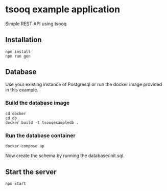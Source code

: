 # tsooq example application
Simple REST API using tsooq

## Installation

```
npm install
npm run gen
```

## Database
Use your existing instance of Postgresql or run the docker image provided in this example.

### Build the database image
```
cd docker
cd db
docker build -t tsooqexampledb .
```

### Run the database container
```
docker-compose up
```
Now create the schema by running the database/init.sql.

## Start the server
```
npm start
```
